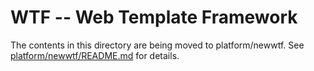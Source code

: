 # WTF -- Web Template Framework

The contents in this directory are being moved to platform/newwtf. See
[platform/newwtf/README.md](../platform/wtf/README.md) for details.
